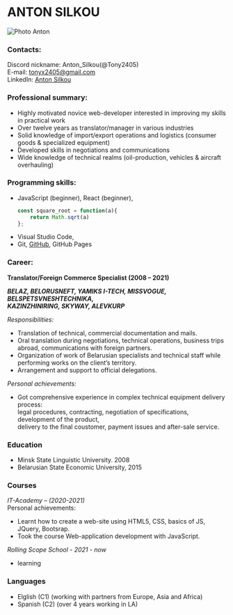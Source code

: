 # ANTON SILKOU 
![Photo Anton](./foto.jpg)

### Contacts:
Discord nickname: Anton_Silkou(@Tony2405)<br/>
E-mail: [tonyx2405@gmail.com](tonyx2405@gmail.com/ 'My email')<br/>
LinkedIn: [Anton Silkou](https://www.linkedin.com/in/anton-silkou-569979105/ 'The best way to contact me')<br/>

### Professional summary:
- Highly motivated novice web-developer interested in improving my skills in practical work
- Over twelve years as translator/manager in various industries
- Solid knowledge of import/export operations and logistics (consumer goods & specialized equipment)
- Developed skills in negotiations and communications
- Wide knowledge of technical realms (oil-production, vehicles & aircraft overhauling)

### Programming skills:

- JavaScript (beginner), React (beginner),
    ```javascript
    const square_root = function(a){
        return Math.sqrt(a)
    }; 
    ```
- Visual Studio Code,
- Git, [GitHub](https://github.com/Tony2405), GitHub Pages


### Career:

**Translator/Foreign Commerce Specialist (2008 – 2021)**

***BELAZ, BELORUSNEFT, YAMIKS I-TECH, MISSVOGUE, BELSPETSVNESHTECHNIKA,<br/> 
KAZINZHINIRING, SKYWAY, ALEVKURP***

*Responsibilities:*
-	Translation of technical, commercial documentation and mails.
-	Oral translation during negotiations, technical operations, business trips<br/> abroad, communications with foreign partners.
-	Organization of work of Belarusian specialists and technical staff while<br/> performing works on the client’s territory.
-	Arrangement and support to official delegations.
 
*Personal achievements:*
-	Got comprehensive experience in complex technical equipment delivery process:<br/> legal procedures, contracting, negotiation of specifications, development of the product,<br/> delivery to the final coustomer, payment issues and after-sale service.

### Education ###

- Minsk State Linguistic University. 2008
- Belarusian State Economic University, 2015 

### Courses ###   										
*IT-Academy – (2020-2021)*<br/>
	Personal achievements:
-	Learnt how to create a web-site using HTML5, CSS, basics of JS, JQuery, Bootsrap.
-	Took the course Web-application development with JavaScript.

*Rolling Scope School - 2021 - now*
- learning 

### Languages ###
- Elglish (C1) (working with partners from Europe, Asia and Africa)
- Spanish (C2) (over 4 years working in LA)
